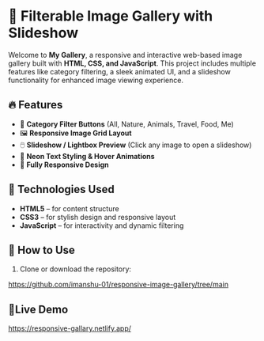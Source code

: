 # 🎨 Filterable Image Gallery with Slideshow

Welcome to **My Gallery**, a responsive and interactive web-based image gallery built with **HTML, CSS, and JavaScript**. This project includes multiple features like category filtering, a sleek animated UI, and a slideshow functionality for enhanced image viewing experience.

## 🔥 Features

- 🎯 **Category Filter Buttons** (All, Nature, Animals, Travel, Food, Me)
- 🖼️ **Responsive Image Grid Layout**
- 🖱️ **Slideshow / Lightbox Preview** (Click any image to open a slideshow)
- 🌈 **Neon Text Styling & Hover Animations**
- 🚀 **Fully Responsive Design**

## 📌 Technologies Used

- **HTML5** – for content structure  
- **CSS3** – for stylish design and responsive layout  
- **JavaScript** – for interactivity and dynamic filtering  

## 🚧 How to Use

1. Clone or download the repository:
   
 https://github.com/imanshu-01/responsive-image-gallery/tree/main

## 🌙Live Demo

https://responsive-gallary.netlify.app/
